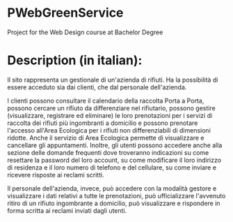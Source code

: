 # PWebGreenService
Project for the Web Design course at Bachelor Degree

# Description (in italian):
Il sito rappresenta un gestionale di un'azienda di rifiuti.
Ha la possibilità di essere acceduto sia dai clienti, che dal personale dell'azienda.

I clienti possono consultare il calendario della raccolta Porta a Porta, possono cercare un rifiuto da differenziare nel rifiutario, possono gestire (visualizzare, registrare ed eliminare) le loro prenotazioni per i servizi di raccolta dei rifiuti più ingombranti a domicilio e possono prenotare l'accesso all'Area Ecologica per i rifiuti non differenziabili di dimensioni ridotte. Anche il servizio di Area Ecologica permette di visualizzare e cancellare gli appuntamenti. Inoltre, gli utenti possono accedere anche alla sezione delle domande frequenti dove troveranno indicazioni su come resettare la password del loro account, su come modificare il loro indirizzo di residenza e il loro numero di telefono e del cellulare, su come inviare e ricevere risposte ai reclami scritti.

Il personale dell'azienda, invece, può accedere con la modalità gestore e visualizzare i dati relativi a tutte le prenotazioni, può ufficializzare l'avvenuto ritiro di un rifiuto ingombrante a domicilio, può visualizzare e rispondere in forma scritta ai reclami inviati dagli utenti.
